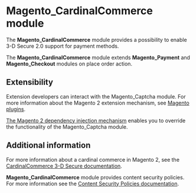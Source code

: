 # Magento_CardinalCommerce module

The **Magento_CardinalCommerce** module provides a possibility to enable 3-D Secure 2.0 support for payment methods.

The **Magento_CardinalCommerce** module extends **Magento_Payment** and **Magento_Checkout** modules on place order action.

## Extensibility

Extension developers can interact with the Magento_Captcha module. For more information about the Magento 2 extension mechanism, see [Magento plugins](https://devdocs.magento.com/guides/v2.4/extension-dev-guide/plugins.html).

[The Magento 2 dependency injection mechanism](https://devdocs.magento.com/guides/v2.4/extension-dev-guide/depend-inj.html) enables you to override the functionality of the Magento_Captcha module.

## Additional information

For more information about a cardinal commerce in Magento 2, see the  [CardinalCommerce 3-D Secure documentation](https://devdocs.magento.com/guides/v2.4/payments-integrations/cardinal/cardinal.html).

**Magento_CardinalCommerce** module provides content security policies. For more information see the [Content Security Policies documentation](https://devdocs.magento.com/guides/v2.4/extension-dev-guide/security/content-security-policies.html).

